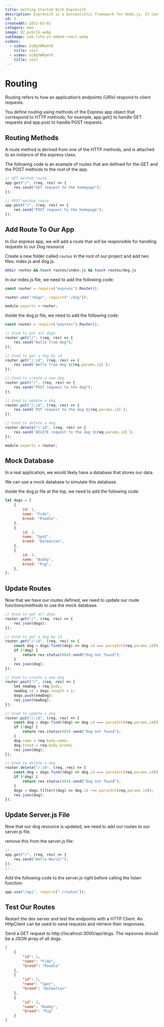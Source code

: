 ```yaml
---
title: Getting Started With ExpressJS
description: ExpressJS is a minimalistic framework for Node.js. It can be used to create powerful APIs.
id: 3
createdAt: 2021-03-01
category: men
image: 02_pu5clb.webp
subImage: sub-lite-yt-embed-react.webp
videos:
  - video: UjBqYWMymY8
    title: suit
  - video: UjBqYWMymY8
    title: suit
---
```


# Routing

Routing refers to how an application’s endpoints (URIs) respond to client requests.

You define routing using methods of the Express app object that correspond to HTTP methods; for example, app.get() to handle GET requests and app.post to handle POST requests.

## Routing Methods

A route method is derived from one of the HTTP methods, and is attached to an instance of the express class.

The following code is an example of routes that are defined for the GET and the POST methods to the root of the app.

```js
// GET method route
app.get("/", (req, res) => {
	res.send("GET request to the homepage");
});

// POST method route
app.post("/", (req, res) => {
	res.send("POST request to the homepage");
});
```

## Add Route To Our App

In Our express app, we will add a route that will be responsible for handling requests to our Dog resource

Create a new folder called `routes` in the root of our project and add two files: index.js and dog.js.

```bash
mkdir routes && touch routes/index.js && touch routes/dog.js
```

In our index.js file, we need to add the following code:

```js
const router = require("express").Router();

router.use("/dogs", require("./dog"));

module.exports = router;
```

Inside the dog.js file, we need to add the following code:

```js
const router = require("express").Router();

// Used to get all dogs
router.get("/", (req, res) => {
	res.send("Hello from dog");
});

// Used to get a dog by id
router.get("/:id", (req, res) => {
	res.send(`Hello from dog ${req.params.id}`);
});

// Used to create a new dog
router.post("/", (req, res) => {
	res.send("POST request to the dog");
});

// Used to update a dog
router.put("/:id", (req, res) => {
	res.send(`PUT request to the dog ${req.params.id}`);
});

// Used to delete a dog
router.delete("/:id", (req, res) => {
	res.send(`DELETE request to the dog ${req.params.id}`);
});

module.exports = router;
```

## Mock Database

In a real application, we would likely have a database that stores our data.

We can use a mock database to simulate this database.

Inside the dog.js file at the top, we need to add the following code:

```js
let dogs = [
	{
		id: 1,
		name: "Fido",
		breed: "Poodle",
	},
	{
		id: 2,
		name: "Spot",
		breed: "Dalmation",
	},
	{
		id: 3,
		name: "Buddy",
		breed: "Pug",
	},
];
```

## Update Routes

Now that we have our routes defined, we need to update our route functions/methods to use the mock database.

```js
// Used to get all dogs
router.get("/", (req, res) => {
	res.json(dogs);
});

// Used to get a dog by id
router.get("/:id", (req, res) => {
	const dog = dogs.find((dog) => dog.id === parseInt(req.params.id));
	if (!dog) {
		return res.status(404).send("Dog not found");
	}
	res.json(dog);
});

// Used to create a new dog
router.post("/", (req, res) => {
	let newDog = req.body;
	newDog.id = dogs.length + 1;
	dogs.push(newDog);
	res.json(newDog);
});

// Used to update a dog
router.put("/:id", (req, res) => {
	const dog = dogs.find((dog) => dog.id === parseInt(req.params.id));
	if (!dog) {
		return res.status(404).send("Dog not found");
	}
	dog.name = req.body.name;
	dog.breed = req.body.breed;
	res.json(dog);
});

// Used to delete a dog
router.delete("/:id", (req, res) => {
	const dog = dogs.find((dog) => dog.id === parseInt(req.params.id));
	if (!dog) {
		return res.status(404).send("Dog not found");
	}
	dogs = dogs.filter((dog) => dog.id !== parseInt(req.params.id));
	res.json(dog);
});
```

## Update Server.js File

Now that our dog resource is updated, we need to add our routes to our server.js file.

remove this from the server.js file:

```js
// ...
app.get("/", (req, res) => {
	res.send("Hello World!");
});
// ...
```

Add the following code to the server.js right before calling the listen function:

```js
app.use("/api", require("./routes"));
```

## Test Our Routes

Restart the dev server and test the endpoints with a HTTP Client. An HttpClient can be used to send requests and retrieve their responses.

Send a GET request to http://localhost:3000/api/dogs. The repsonse should be a JSON array of all dogs.

```json
[
	{
		"id": 1,
		"name": "Fido",
		"breed": "Poodle"
	},
	{
		"id": 2,
		"name": "Spot",
		"breed": "Dalmation"
	},
	{
		"id": 3,
		"name": "Buddy",
		"breed": "Pug"
	}
]
```

<br />
